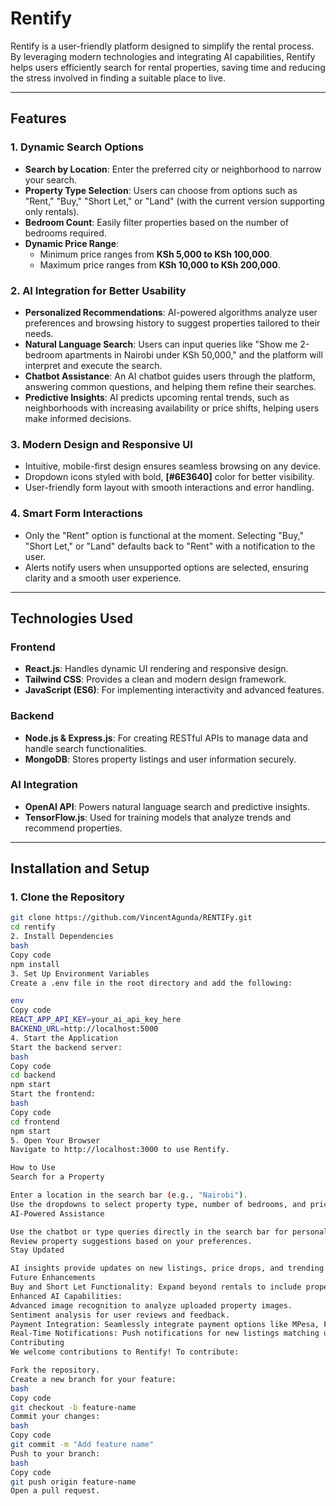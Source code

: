# Rentify

Rentify is a user-friendly platform designed to simplify the rental process. By leveraging modern technologies and integrating AI capabilities, Rentify helps users efficiently search for rental properties, saving time and reducing the stress involved in finding a suitable place to live.

---

## Features

### 1. **Dynamic Search Options**
- **Search by Location**: Enter the preferred city or neighborhood to narrow your search.
- **Property Type Selection**: Users can choose from options such as "Rent," "Buy," "Short Let," or "Land" (with the current version supporting only rentals).
- **Bedroom Count**: Easily filter properties based on the number of bedrooms required.
- **Dynamic Price Range**: 
  - Minimum price ranges from **KSh 5,000 to KSh 100,000**.
  - Maximum price ranges from **KSh 10,000 to KSh 200,000**.

### 2. **AI Integration for Better Usability**
- **Personalized Recommendations**: AI-powered algorithms analyze user preferences and browsing history to suggest properties tailored to their needs.
- **Natural Language Search**: Users can input queries like "Show me 2-bedroom apartments in Nairobi under KSh 50,000," and the platform will interpret and execute the search.
- **Chatbot Assistance**: An AI chatbot guides users through the platform, answering common questions, and helping them refine their searches.
- **Predictive Insights**: AI predicts upcoming rental trends, such as neighborhoods with increasing availability or price shifts, helping users make informed decisions.

### 3. **Modern Design and Responsive UI**
- Intuitive, mobile-first design ensures seamless browsing on any device.
- Dropdown icons styled with bold, **[#6E3640]** color for better visibility.
- User-friendly form layout with smooth interactions and error handling.

### 4. **Smart Form Interactions**
- Only the "Rent" option is functional at the moment. Selecting "Buy," "Short Let," or "Land" defaults back to "Rent" with a notification to the user.
- Alerts notify users when unsupported options are selected, ensuring clarity and a smooth user experience.

---

## Technologies Used

### **Frontend**
- **React.js**: Handles dynamic UI rendering and responsive design.
- **Tailwind CSS**: Provides a clean and modern design framework.
- **JavaScript (ES6)**: For implementing interactivity and advanced features.

### **Backend**
- **Node.js & Express.js**: For creating RESTful APIs to manage data and handle search functionalities.
- **MongoDB**: Stores property listings and user information securely.

### **AI Integration**
- **OpenAI API**: Powers natural language search and predictive insights.
- **TensorFlow.js**: Used for training models that analyze trends and recommend properties.

---

## Installation and Setup

### **1. Clone the Repository**
```bash
git clone https://github.com/VincentAgunda/RENTIFy.git
cd rentify
2. Install Dependencies
bash
Copy code
npm install
3. Set Up Environment Variables
Create a .env file in the root directory and add the following:

env
Copy code
REACT_APP_API_KEY=your_ai_api_key_here
BACKEND_URL=http://localhost:5000
4. Start the Application
Start the backend server:
bash
Copy code
cd backend
npm start
Start the frontend:
bash
Copy code
cd frontend
npm start
5. Open Your Browser
Navigate to http://localhost:3000 to use Rentify.

How to Use
Search for a Property

Enter a location in the search bar (e.g., "Nairobi").
Use the dropdowns to select property type, number of bedrooms, and price range.
AI-Powered Assistance

Use the chatbot or type queries directly in the search bar for personalized recommendations.
Review property suggestions based on your preferences.
Stay Updated

AI insights provide updates on new listings, price drops, and trending locations.
Future Enhancements
Buy and Short Let Functionality: Expand beyond rentals to include property purchases and short-term leases.
Enhanced AI Capabilities:
Advanced image recognition to analyze uploaded property images.
Sentiment analysis for user reviews and feedback.
Payment Integration: Seamlessly integrate payment options like MPesa, PayPal, and Stripe.
Real-Time Notifications: Push notifications for new listings matching user preferences.
Contributing
We welcome contributions to Rentify! To contribute:

Fork the repository.
Create a new branch for your feature:
bash
Copy code
git checkout -b feature-name
Commit your changes:
bash
Copy code
git commit -m "Add feature name"
Push to your branch:
bash
Copy code
git push origin feature-name
Open a pull request.
